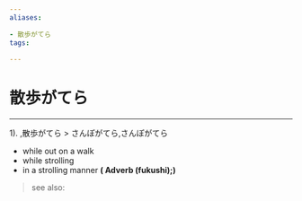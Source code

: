```yaml
---
aliases:
    
- 散歩がてら
tags:
    
---
```


# 散歩がてら
---
1).
,散歩がてら > さんぽがてら,さんぽがてら

- while out on a walk
- while strolling
- in a strolling manner
**( Adverb (fukushi);)**
> see also: 
            